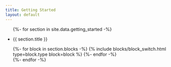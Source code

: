 ```yaml
---
title: Getting Started
layout: default
---
```

<div class="GettingStarted lg:pt2">

  <ul class="list-reset">
    {%- for section in site.data.getting_started -%}
      <li class="GettingStarted__section clearfix founders-grotesk color-gray pb3" data-section id="{{ section.target_id }}">
        <div class="col col-12 py1 lg:col-3 lg:py0">
          <p class="font-size-xs uppercase">
            {{ section.title }}
          </p>
        </div>
        <div class="col col-12 lg:col-9">
          {%- for block in section.blocks -%}
              {% include blocks/block_switch.html type=block.type block=block %}
          {%- endfor -%}
        </div>
      </li>
    {%- endfor -%}
  </ul>

</div>
